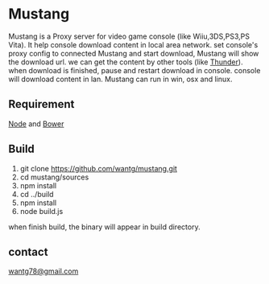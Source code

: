 Mustang
=======
Mustang is a Proxy server for video game console (like Wiiu,3DS,PS3,PS Vita).
It help console download content in local area network.
set console's proxy config to connected Mustang and start download, Mustang will show the download url.
we can get the content by other tools (like [Thunder](http://dl.xunlei.com)).
when download is finished, pause and restart download in console.
console will download content in lan.
Mustang can run in win, osx and linux.

## Requirement
[Node](https://nodejs.org) and [Bower](http://bower.io)

## Build
1. git clone https://github.com/wantg/mustang.git
2. cd mustang/sources
3. npm install
4. cd ../build
5. npm install
6. node build.js

when finish build, the binary will appear in build directory.

## contact
wantg78@gmail.com